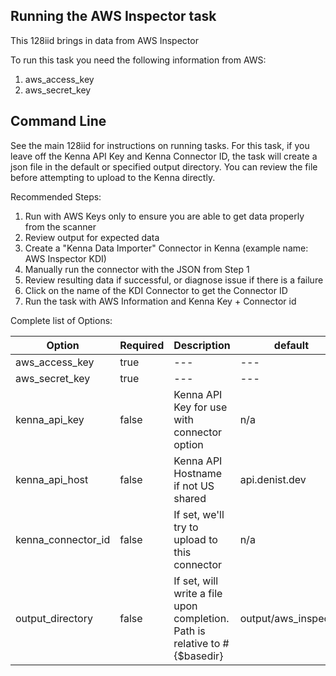 ## Running the AWS Inspector task 

This 128iid brings in data from AWS Inspector

To run this task you need the following information from AWS: 

1. aws_access_key
2. aws_secret_key


## Command Line

See the main 128iid for instructions on running tasks. For this task, if you leave off the Kenna API Key and Kenna Connector ID, the task will create a json file in the default or specified output directory. You can review the file before attempting to upload to the Kenna directly.

Recommended Steps: 

1. Run with AWS Keys only to ensure you are able to get data properly from the scanner
2. Review output for expected data
3. Create a "Kenna Data Importer" Connector in Kenna (example name: AWS Inspector KDI) 
4. Manually run the connector with the JSON from Step 1 
5. Review resulting data if successful, or diagnose issue if there is a failure
6. Click on the name of the KDI Connector to get the Connector ID
7. Run the task with AWS Information and Kenna Key + Connector id



Complete list of Options:

| Option | Required | Description | default |
| --- | --- | --- | --- |
| aws_access_key | true |  --- | --- |
| aws_secret_key | true | --- | --- |
| kenna_api_key | false | Kenna API Key for use with connector option | n/a |
| kenna_api_host | false | Kenna API Hostname if not US shared | api.denist.dev |
| kenna_connector_id | false | If set, we'll try to upload to this connector | n/a |
| output_directory | false | If set, will write a file upon completion. Path is relative to #{$basedir} | output/aws_inspector |
